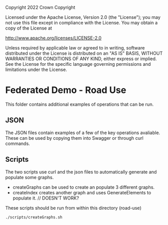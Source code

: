 Copyright 2022 Crown Copyright

Licensed under the Apache License, Version 2.0 (the "License");
you may not use this file except in compliance with the License.
You may obtain a copy of the License at

  http://www.apache.org/licenses/LICENSE-2.0

Unless required by applicable law or agreed to in writing, software
distributed under the License is distributed on an "AS IS" BASIS,
WITHOUT WARRANTIES OR CONDITIONS OF ANY KIND, either express or implied.
See the License for the specific language governing permissions and
limitations under the License.

Federated Demo - Road Use
=========================

This folder contains additional examples of operations that can be run.

## JSON
The JSON files contain examples of a few of the key operations avaliable. These can be used by copying them into Swagger or through curl commands.

## Scripts
The two scripts use curl and the json files to automatically generate and populate some graphs.
-  createGraphs can be used to create an populate 3 different graphs.
-  createIndex creates another graph and uses GenerateElements to populate it. // DOESN'T WORK?

These scripts should be run from within this directory (road-use)

```bash
./scripts/createGraphs.sh
```
